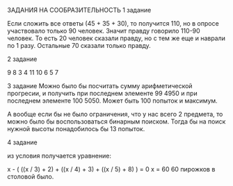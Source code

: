ЗАДАНИЯ НА СООБРАЗИТЕЛЬНОСТЬ
1 задание

Если сложить все ответы (45 + 35 + 30), то получится 110, но в опросе участвовало только 90 человек. Значит правду говорило 110-90 человек. То есть 20 человек сказали правду, но с тем же еще и наврали по 1 разу. Остальные 70 сказали только правду.

2 задание 

9  8  3
4  11 10
6  5  7

3 задание
Можно было бы посчитать сумму арифметической прогресии, и получить при последнем элементе 99 4950 и при последнем элементе 100 5050. Может быть 100 попыток и максимум.

А вообще если бы не было ограничения, что у нас всего 2 предмета, то можно было бы воспользоваться бинарным поиском. Тогда бы на поиск нужной высоты понадобилось бы 13 попыток.

4 задание

из условия получается уравнение:

x - ( ((x / 3) + 2) + ((x / 4) + 3) + ((x / 5) + 8) ) = 0
x = 60
60 пирожков в столовой было.
